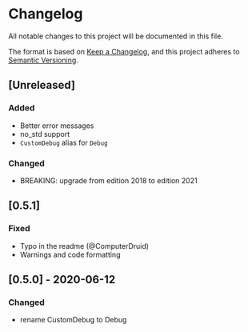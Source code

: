 # Changelog
All notable changes to this project will be documented in this file.

The format is based on [Keep a Changelog](https://keepachangelog.com/en/1.0.0/),
and this project adheres to [Semantic Versioning](https://semver.org/spec/v2.0.0.html).

## [Unreleased]

### Added
- Better error messages
- no_std support
- `CustomDebug` alias for `Debug`

### Changed
- BREAKING: upgrade from edition 2018 to edition 2021

## [0.5.1]

### Fixed
- Typo in the readme (@ComputerDruid)
- Warnings and code formatting

## [0.5.0] - 2020-06-12

### Changed
- rename CustomDebug to Debug
